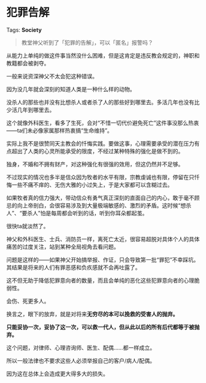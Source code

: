 # 犯罪告解

Tags: **Society**

> 教堂神父听到了「犯罪的告解」，可以「匿名」报警吗？



从能力上单纯的做这件事当然没什么困难，但是这肯定是违反教会规定的，神职和教籍都会被剥夺。

一般来说资深神父不太会犯这种错误。

因为没几年就会深刻的知道人类是一种什么样的动物。

没杀人的那些也并没有比想杀人或者杀了人的那些好到哪里去。多活几年也没有比少活几年到哪里去。

这个就像外科医生，看多了生死，会对“不惜一切代价避免死亡”这件事没那么热衷——ta们未必像家属那样热衷搞“生命维持”。

实际上我不是很赞同天主教会的忏悔实践。要做这事，心理需要承受的潜在压力有点超出了人类的心灵所能承受的限度，不经过某种特殊的强化是做不到的。

独身，不婚和不拥有财产，对这种强化有很强的效用，但这仍然并不足够。

不过现实的情况也多半是信众因为牧者的水平有限，宗教虔诚也有限，停留在只忏悔一些不痛不痒的、无伤大雅的小过失上，于是大家都可以含糊过去。

如果牧者真的信力强大，带动信众有勇气真正深刻的直面自己的内心，敢于毫不顾忌的向上帝剖白，会很容易涉及到大量极端敏感的、激烈的矛盾。这时候“想杀人”、“要杀人”怕是每周都会听到的话，听到你耳朵都起茧。

很快ta就淡然了。

神父和外科医生、士兵、消防员一样，离死亡太近，很容易超脱对具体个人的具体痛苦的过度关注，站到某种全局视角去看问题。

问题是这样的——如果神父开始搞举报、作证，只会导致第一批“罪犯”不幸踩坑。其结果是将来的人们有罪恶感和负疚感就不会再吐露了。

这不但无助于降低犯罪意向者的数量，而且会单纯的恶化这些犯罪意向者的心理脆弱性。

会伤、死更多人。

换言之，眼下的放弃，就是对将来**无穷尽的本可以挽救的受害人的抛弃。**

**只能妥协一次，妥协了这一次，可以救一代人，但从此以后的所有后代都等于被抛弃。**

这个问题，对律师、心理咨询师、医生、配偶……都一样成立。

所以一般法律也不要求这些人必须举报自己的客户/病人/配偶。

因为这在总体上会造成更大得多大的损失。



